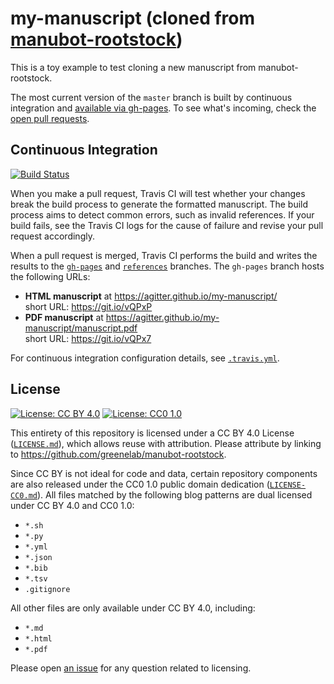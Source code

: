 # my-manuscript (cloned from [manubot-rootstock](https://github.com/greenelab/manubot-rootstock))

This is a toy example to test cloning a new manuscript from manubot-rootstock.

The most current version of the `master` branch is built by continuous integration and [available via gh-pages](https://agitter.github.io/my-manuscript/).
To see what's incoming, check the [open pull requests](https://github.com/agitter/my-manuscript/pulls).

## Continuous Integration

[![Build Status](https://travis-ci.org/agitter/my-manuscript.svg?branch=master)](https://travis-ci.org/agitter/my-manuscript)

When you make a pull request, Travis CI will test whether your changes break the build process to generate the formatted manuscript.
The build process aims to detect common errors, such as invalid references.
If your build fails, see the Travis CI logs for the cause of failure and revise your pull request accordingly.

When a pull request is merged, Travis CI performs the build and writes the results to the [`gh-pages`](https://github.com/agitter/my-manuscript/tree/gh-pages) and [`references`](https://github.com/agitter/my-manuscript/tree/references) branches.
The `gh-pages` branch hosts the following URLs:

+ **HTML manuscript** at https://agitter.github.io/my-manuscript/<br>
  short URL: https://git.io/vQPxP
+ **PDF manuscript** at https://agitter.github.io/my-manuscript/manuscript.pdf<br>
  short URL: https://git.io/vQPx7

For continuous integration configuration details, see [`.travis.yml`](.travis.yml).

## License

[![License: CC BY 4.0](https://img.shields.io/badge/License%20All-CC%20BY%204.0-lightgrey.svg)](http://creativecommons.org/licenses/by/4.0/)
[![License: CC0 1.0](https://img.shields.io/badge/License%20Parts-CC0%201.0-lightgrey.svg)](https://creativecommons.org/publicdomain/zero/1.0/)

This entirety of this repository is licensed under a CC BY 4.0 License ([`LICENSE.md`](LICENSE.md)), which allows reuse with attribution.
Please attribute by linking to https://github.com/greenelab/manubot-rootstock.

Since CC BY is not ideal for code and data, certain repository components are also released under the CC0 1.0 public domain dedication ([`LICENSE-CC0.md`](LICENSE-CC0.md)).
All files matched by the following blog patterns are dual licensed under CC BY 4.0 and CC0 1.0:

+ `*.sh`
+ `*.py`
+ `*.yml`
+ `*.json`
+ `*.bib`
+ `*.tsv`
+ `.gitignore`

All other files are only available under CC BY 4.0, including:

+ `*.md`
+ `*.html`
+ `*.pdf`

Please open [an issue](https://github.com/greenelab/manubot-rootstock/issues) for any question related to licensing.
